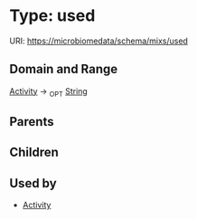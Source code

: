 
# Type: used




URI: [https://microbiomedata/schema/mixs/used](https://microbiomedata/schema/mixs/used)


## Domain and Range

[Activity](Activity.md) ->  <sub>OPT</sub> [String](types/String.md)

## Parents


## Children


## Used by

 * [Activity](Activity.md)
